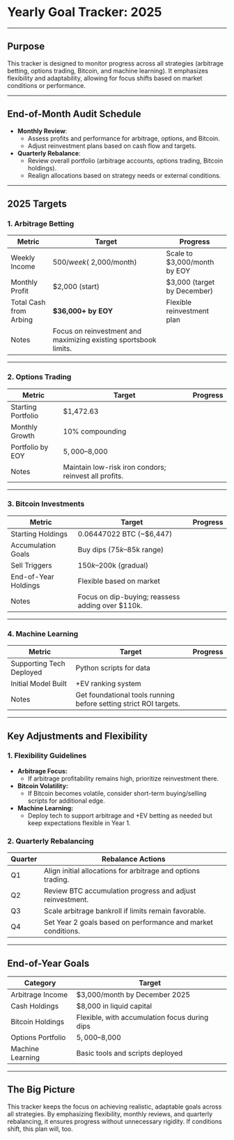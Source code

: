 # **Yearly Goal Tracker: 2025**

---

## **Purpose**  
This tracker is designed to monitor progress across all strategies (arbitrage betting, options trading, Bitcoin, and machine learning). It emphasizes flexibility and adaptability, allowing for focus shifts based on market conditions or performance.

---

## **End-of-Month Audit Schedule**  
- **Monthly Review**:  
  - Assess profits and performance for arbitrage, options, and Bitcoin.  
  - Adjust reinvestment plans based on cash flow and targets.  
- **Quarterly Rebalance**:  
  - Review overall portfolio (arbitrage accounts, options trading, Bitcoin holdings).  
  - Realign allocations based on strategy needs or external conditions.

---

## **2025 Targets**

### **1. Arbitrage Betting**
| **Metric**              | **Target**                | **Progress**                 |
|--------------------------|---------------------------|------------------------------|
| Weekly Income            | $500/week (~$2,000/month) | Scale to $3,000/month by EOY |
| Monthly Profit           | $2,000 (start)            | $3,000 (target by December)  |
| Total Cash from Arbing   | **$36,000+ by EOY**       | Flexible reinvestment plan   |
| Notes                    | Focus on reinvestment and maximizing existing sportsbook limits. |

---

### **2. Options Trading**
| **Metric**              | **Target**                 | **Progress**                 |
|--------------------------|----------------------------|------------------------------|
| Starting Portfolio       | $1,472.63                 |                              |
| Monthly Growth           | 10% compounding           |                              |
| Portfolio by EOY         | $5,000–$8,000             |                              |
| Notes                    | Maintain low-risk iron condors; reinvest all profits. |

---

### **3. Bitcoin Investments**
| **Metric**               | **Target**                  | **Progress**                 |
|---------------------------|-----------------------------|------------------------------|
| Starting Holdings         | 0.06447022 BTC (~$6,447)   |                              |
| Accumulation Goals        | Buy dips ($75k–$85k range) |                              |
| Sell Triggers             | $150k–$200k (gradual)      |                              |
| End-of-Year Holdings      | Flexible based on market   |                              |
| Notes                     | Focus on dip-buying; reassess adding over $110k. |

---

### **4. Machine Learning**
| **Metric**               | **Target**                 | **Progress**                 |
|---------------------------|----------------------------|------------------------------|
| Supporting Tech Deployed  | Python scripts for data    |                              |
| Initial Model Built       | +EV ranking system         |                              |
| Notes                     | Get foundational tools running before setting strict ROI targets. |

---

## **Key Adjustments and Flexibility**

### **1. Flexibility Guidelines**  
- **Arbitrage Focus:**  
  - If arbitrage profitability remains high, prioritize reinvestment there.  
- **Bitcoin Volatility:**  
  - If Bitcoin becomes volatile, consider short-term buying/selling scripts for additional edge.  
- **Machine Learning:**  
  - Deploy tech to support arbitrage and +EV betting as needed but keep expectations flexible in Year 1.  

### **2. Quarterly Rebalancing**
| **Quarter** | **Rebalance Actions**                                     |
|-------------|-----------------------------------------------------------|
| Q1          | Align initial allocations for arbitrage and options trading. |
| Q2          | Review BTC accumulation progress and adjust reinvestment. |
| Q3          | Scale arbitrage bankroll if limits remain favorable.      |
| Q4          | Set Year 2 goals based on performance and market conditions. |

---

## **End-of-Year Goals**
| **Category**      | **Target**                     |
|--------------------|-------------------------------|
| Arbitrage Income   | $3,000/month by December 2025 |
| Cash Holdings      | $8,000 in liquid capital      |
| Bitcoin Holdings   | Flexible, with accumulation focus during dips |
| Options Portfolio  | $5,000–$8,000                |
| Machine Learning   | Basic tools and scripts deployed |

---

## **The Big Picture**  
This tracker keeps the focus on achieving realistic, adaptable goals across all strategies. By emphasizing flexibility, monthly reviews, and quarterly rebalancing, it ensures progress without unnecessary rigidity. If conditions shift, this plan will, too.
